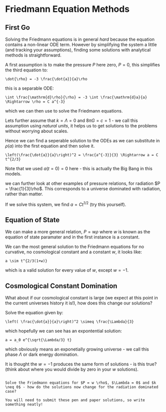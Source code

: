 # Friedmann Equation Methods

## First Go

Solving the Friedmann equations is in general *hard* because the equation contains a non-linear ODE term.  However by simplifying the system a little (and tracking your assumptions), finding some solutions with analytical methods is straightforward.

A first assumption is to make the pressure $P$ here zero, $P= 0$, this simplifies the third equation to:

```{math}
\dot{\rho} = -3 \frac{\dot{a}}{a}\rho
```

this is a separable ODE:
```{math}
\int \frac{\mathrm{d}\rho}{\rho} = -3 \int \frac{\mathrm{d}a}{a} \Rightarrow \rho = C a^{-3} 
```

which we can then use to solve the Friedmann equations.  

Lets further assume that $k = \Lambda = 0$ and $8 \pi G  = c = 1$ - we call this assumption using *natural units*, it helps us to get solutions to the problems without worrying about scales.

Hence we can find a seperable solution to the ODEs as we can substitute in $\rho(a)$ into the first equation and then solve it.

```{math}
\left(\frac{\dot{a}}{a}\right)^2 = \frac{a^{-3}}{3} \Rightarrow a = C t^{2/3}
```
Note that we used $a(t=0) = 0$ here - this is actually the Big Bang in this models.

we can further look at other examples of pressure relations, for radiation $P = \frac{1}{3}\rho$.  This corresponds to a universe dominated with radiation, rather than matter.  

If we solve this system, we find $a = C t^{1/2}$ (try this yourself).

## Equation of State 
We can make a more general relation, $P = w \rho$ where $w$ is known as the equation of state paramater and in the first instance is a constant.

We can the most general solution to the Friedmann equations for no curvative, no cosmological constant and a constant $w$, it looks like:

```{math}
a \sim t^{2/3(1+w)}
```

which is a valid solution for every value of $w$, except $w=-1$.

## Cosmological Constant Domination

What about if our cosmological constant is large (we expect at this point in the current universes history it is!), how does this change our solutions?

Solve the equation given by:
```{math}
\left( \frac{\dot{a}}{a}\right)^2 \simeq \frac{\Lambda}{3}
```

which hopefully we can see has an expontential solution:

```{math}
a = a_0 e^{\sqrt{\Lambda/3} t}
```

which obviously means an exponetially growing universe - we call this phase $\Lambda$ or dark energy domination.

It is thought the $w = -1$ produces the same form of solutions - is this true? (think about where you would divide by zero in your $w$ solutions).

```{admonition} Exercise for week 2

Solve the Friedmann equations for $P = w \rho$, $\Lambda = 0$ and $k \neq 0$ - how do the solutions now change for the radiation dominated case?

You will need to submit these pen and paper solutions, so write something neatly!
```